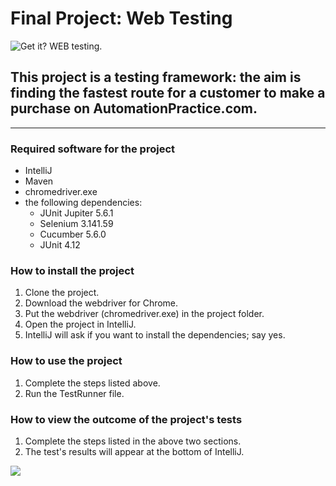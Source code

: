 # Final Project: Web Testing

![Get it? WEB testing.](https://media.giphy.com/media/DKHjPO4kwpybm/giphy.gif)

## This project is a testing framework: the aim is finding the fastest route for a customer to make a purchase on AutomationPractice.com.

----

### Required software for the project
* IntelliJ
* Maven
* chromedriver.exe
* the following dependencies:
  * JUnit Jupiter 5.6.1
  * Selenium 3.141.59
  * Cucumber 5.6.0
  * JUnit 4.12

### How to install the project
1. Clone the project.
1. Download the webdriver for Chrome.
1. Put the webdriver (chromedriver.exe) in the project folder.
1. Open the project in IntelliJ.
1. IntelliJ will ask if you want to install the dependencies; say yes.

### How to use the project
1. Complete the steps listed above.
1. Run the TestRunner file.

### How to view the outcome of the project's tests
1. Complete the steps listed in the above two sections.
1. The test's results will appear at the bottom of IntelliJ.

![](https://media.giphy.com/media/10391PrBqx2LAc/giphy.gif)
